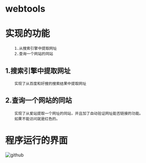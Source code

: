 # webtools

实现的功能
=============
		1.从搜索引擎中提取网址
		2.查询一个网站的同站
1.搜索引擎中提取网址
--------------
		实现了从百度和好搜的搜索结果中提取网址
2.查询一个网站的同站
----------------
		实现了从爱站提取一个网址的同站，并且加了自动验证网址能否链接的功能。
		如果不能访问就是红色的。
程序运行的界面
========================
![github](http://github.com/xcool/webtools/tree/master/webtools/images/mainwindow.png "github")
